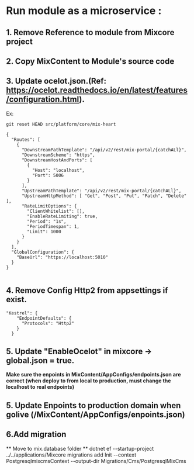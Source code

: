 
# Run module as a microservice :
## 1. Remove Reference to module from Mixcore project
## 2. Copy MixContent to Module's source code
## 3. Update ocelot.json.(Ref: https://ocelot.readthedocs.io/en/latest/features/configuration.html). 
Ex:
```
git reset HEAD src/platform/core/mix-heart

{
  "Routes": [
    {
      "DownstreamPathTemplate": "/api/v2/rest/mix-portal/{catchALl}",
      "DownstreamScheme": "https",
      "DownstreamHostAndPorts": [
        {
          "Host": "localhost",
          "Port": 5006
        }
      ],
      "UpstreamPathTemplate": "/api/v2/rest/mix-portal/{catchALl}",
      "UpstreamHttpMethod": [ "Get", "Post", "Put", "Patch", "Delete" ],
      "RateLimitOptions": {
        "ClientWhitelist": [],
        "EnableRateLimiting": true,
        "Period": "1s",
        "PeriodTimespan": 1,
        "Limit": 1000
      }
    }
  ],
  "GlobalConfiguration": {
    "BaseUrl": "https://localhost:5010"
  }  
}
  
```
## 4. Remove Config Http2 from appsettings if exist.
```
"Kestrel": {
    "EndpointDefaults": {
      "Protocols": "Http2"
    }
  }
```
## 5. Update "EnableOcelot" in mixcore -> global.json = true.

**Make sure the enpoints in MixContent/AppConfigs/endpoints.json are correct (when deploy to from local to production, must change the localhost to real endpoints)**
## 5. Update Enpoints to production domain when golive (/MixContent/AppConfigs/enpoints.json)

## 6.Add migration
** Move to mix.database folder
** dotnet ef --startup-project ../../applications/Mixcore migrations add Init --context PostgresqlmixcmsContext --output-dir Migrations/Cms/PostgresqlMixCms
